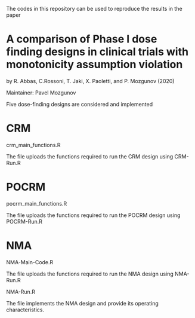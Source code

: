The codes in this repository can be used to reproduce the results in the paper

# A comparison of Phase I dose finding designs in clinical trials with monotonicity assumption violation

by R. Abbas, C.Rossoni, T. Jaki, X. Paoletti, and P. Mozgunov (2020)

Maintainer: Pavel Mozgunov

Five dose-finding designs are considered and implemented


# CRM

crm_main_functions.R

The file uploads the functions required to run the CRM design using CRM-Run.R

# POCRM

pocrm_main_functions.R

The file uploads the functions required to run the POCRM design using POCRM-Run.R


# NMA

NMA-Main-Code.R

The file uploads the functions required to run the NMA design using NMA-Run.R

NMA-Run.R

The file implements the NMA design and provide its operating characteristics.


